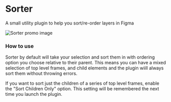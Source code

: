 # Sorter
A small utility plugin to help you sort/re-order layers in Figma

![Sorter promo image](img/banner.jpg?raw=true "Sort promo")


### How to use
Sorter by default will take your selection and sort them in with ordering option you choose relative to their parent. This means you can have a mixed selection of top level frames, and child elements and the plugin wiill always sort them without throwing errors.

If you want to sort just the children of a series of top level frames, enable the "Sort Children Only" option. This setting will be remembered the next time you launch the plugin.
